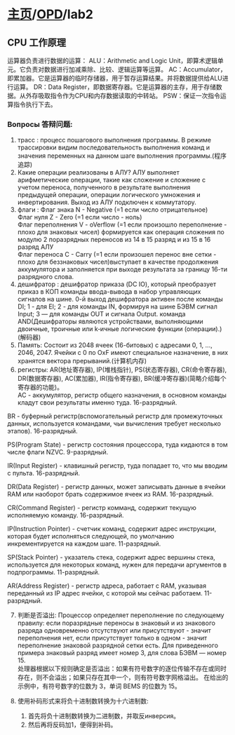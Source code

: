 # [主页](../README.md)/[OPD](readme.md)/lab2

## CPU 工作原理
运算器负责进行数据的运算：
ALU：Arithmetic and Logic Unit，即算术逻辑单元。它负责对数据进行加减乘除、比较、逻辑运算等运算。
AC：Accumulator，即累加器。它是运算器的临时存储器，用于暂存运算结果。并将数据提供给ALU进行运算。
DR：Data Register，即数据寄存器。它是运算器的主存，用于存储数据。从外存吸取指令作为CPU和内存数据读取的中转站。
PSW：保证一次指令运算指令执行下去。

### Вопросы 答辩问题:
1. трасс : процесс пошагового выполнения программы. В режиме трассировки видим последовательность выполнения команд и значения переменных на данном шаге выполнения программы.(程序追踪)
2. Какие операции реализованы в АЛУ?
АЛУ выполняет арифметические операции, такие как сложение и сложение с учетом переноса, полученного в результате выполнения предыдущей операции, операции логического умножения и инвертирования. Выход из АЛУ подключен к коммутатору.
3. флаги : 
Флаг знака N - Negative (=1 если число отрицательное)  
Флаг нуля Z - Zero (=1 если число - ноль)   
Флаг переполнения V - oVerflow (=1 если произошло переполнение - плохо для знаковых чисел) формируется как операция сложения по модулю 2 поразрядных переносов из 14 в 15 разряд и из 15 в 16 разряд АЛУ   
Флаг переноса C - Carry (=1 если произошел перенос вне сетки - плохо для беззнаковых чисел)выступает в качестве продолжения аккумулятора и заполняется при выходе результата за границу 16-ти разрядного слова.  
4. дешифратор : дешифратор приказа (DC IO), который преобразует приказ в КОП команды ввода-вывода в набор управляющих сигналов на шине. 0-й выход дешифратора активен после команды DI; 1 - для EI; 2 - для команды IN, формируя на шине БЭВМ сигнал Input; 3 — для команды OUT и сигнала Output.
команда AND(Дешифраторы являются устройствами, выполняющими двоичные, троичные или k‑ичные логические функции (операции).)(解码器)
5. Память: Состоит из 2048 ячеек (16-битовых) с адресами 0, 1, ..., 2046, 2047. Ячейки с 0 по OxF имеют специальное назначение, в них хранятся вектора прерываний.(计算机内存)
6. регистры:
AR(地址寄存器), IP(堆栈指针), PS(状态寄存器), CR(命令寄存器), DR(数据寄存器), AC(累加器), IR(指令寄存器), BR(缓冲寄存器)(简略介绍每个寄存器的功能)。  
AC - аккумулятор, регистр общего назначения, в основном команды кладут свои результаты именно туда. 16-разрядный.  

BR - буферный регистр(вспомогательный регистр для промежуточных данных, используется командами, чьи вычисления требует несколько этапов). 16-разрядный.  

PS(Program State) - регистр состояния процессора, туда кидаются в том числе флаги NZVC. 9-разрядный.  

IR(Input Register) - клавишный регистр, туда попадает то, что мы вводим с пульта. 16-разрядный.  

DR(Data Register) - регистр данных, может записывать данные в ячейки RAM или наоборот брать содержимое ячеек из RAM. 16-разрядный.  

CR(Command Register) - регистр комманд, содержит текущую исполняемую команду.  16-разрядный.  

IP(Instruction Pointer) - счетчик команд, содержит адрес инструкции, которая будет исполняться следующей, по умолчанию инкрементируется на каждом шаге. 11-разрядный.  

SP(Stack Pointer) - указатель стека, содержит адрес вершины стека, используется для некоторых команд, нужен для передачи аргументов в подпрограммы. 11-разрядный.  

AR(Address Register) - регистр адреса, работает с RAM, указывая переданный из IP адрес ячейки, с которой мы сейчас работаем. 11-разрядный.  

7. 判断是否溢出:
Процессор определяет переполнение по следующему правилу: если поразрядные переносы в знаковый и из знакового разряда одновременно отсутствуют или присутствуют - значит переполнения нет, если присутствует только в одном - значит переполнение знаковой разрядной сетки есть. Для приведенного примера знаковый разряд имеет номер 3, для слова БЭВМ — номер 15.  
处理器根据以下规则确定是否溢出：如果有符号数字的逐位传输不存在或同时存在，则不会溢出；如果只存在其中一个，则有符号数字网格溢出。 在给出的示例中，有符号数字的位数为 3，单词 BEMS 的位数为 15。  

8. 使用补码形式来将负十进制数转换为十六进制数:
    1. 首先将负十进制数转换为二进制数，并取反инверсия。
    2. 然后再将反码加1，便得到补码。